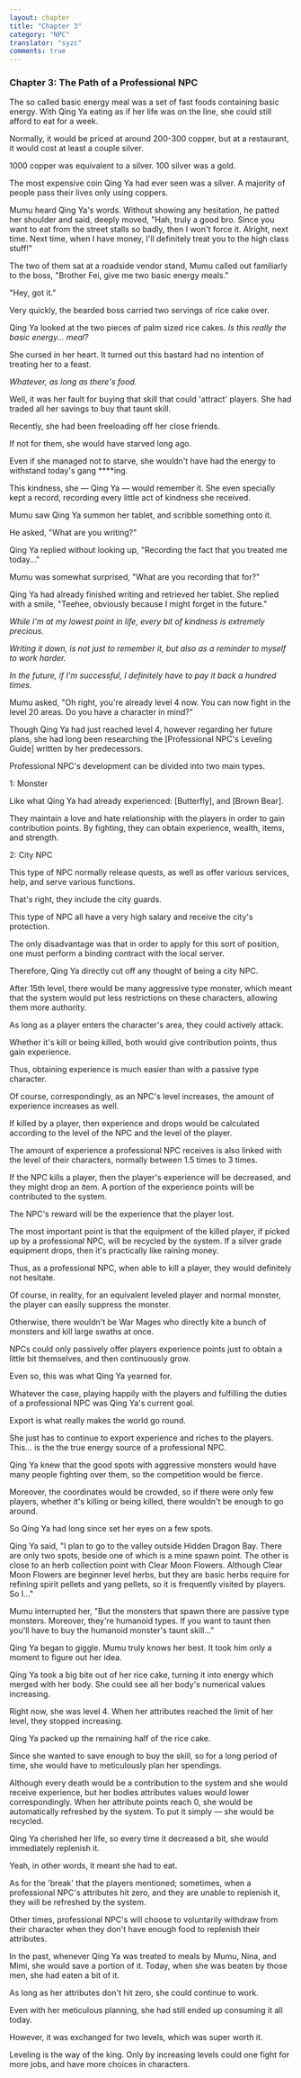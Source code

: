 ```yaml
---
layout: chapter
title: "Chapter 3"
category: "NPC"
translator: "syzc"
comments: true
---
```


### Chapter 3: The Path of a Professional NPC

The so called basic energy meal was a set of fast foods containing basic energy. With Qing Ya eating as if her life was on the line, she could still afford to eat for a week.

Normally, it would be priced at around 200-300 copper, but at a restaurant, it would cost at least a couple silver.

1000 copper was equivalent to a silver. 100 silver was a gold.

The most expensive coin Qing Ya had ever seen was a silver. A majority of people pass their lives only using coppers.

Mumu heard Qing Ya's words. Without showing any hesitation, he patted her shoulder and said, deeply moved, "Hah, truly a good bro. Since you want to eat from the street stalls so badly, then I won't force it. Alright, next time. Next time, when I have money, I'll definitely treat you to the high class stuff!"

The two of them sat at a roadside vendor stand, Mumu called out familiarly to the boss, "Brother Fei, give me two basic energy meals."

"Hey, got it."

Very quickly, the bearded boss carried two servings of rice cake over.

Qing Ya looked at the two pieces of palm sized rice cakes. *Is this really the basic energy... meal?*

She cursed in her heart. It turned out this bastard had no intention of treating her to a feast.

*Whatever, as long as there's food.*

Well, it was her fault for buying that skill that could 'attract' players. She had traded all her savings to buy that taunt skill.

Recently, she had been freeloading off her close friends.

If not for them, she would have starved long ago.

Even if she managed not to starve, she wouldn't have had the energy to withstand today's gang \*\*\*\*ing.

This kindness, she — Qing Ya — would remember it. She even specially kept a record, recording every little act of kindness she received.

Mumu saw Qing Ya summon her tablet, and scribble something onto it.

He asked, "What are you writing?"

Qing Ya replied without looking up, "Recording the fact that you treated me today..."

Mumu was somewhat surprised, "What are you recording that for?"

Qing Ya had already finished writing and retrieved her tablet. She replied with a smile, "Teehee, obviously because I might forget in the future."

*While I'm at my lowest point in life, every bit of kindness is extremely precious.*

*Writing it down, is not just to remember it, but also as a reminder to myself to work harder.*

*In the future, if I'm successful, I definitely have to pay it back a hundred times.*

Mumu asked, "Oh right, you're already level 4 now. You can now fight in the level 20 areas. Do you have a character in mind?"

Though Qing Ya had just reached level 4, however regarding her future plans, she had long been researching the [Professional NPC's Leveling Guide] written by her predecessors.

Professional NPC's development can be divided into two main types.

1: Monster

Like what Qing Ya had already experienced: [Butterfly], and [Brown Bear].

They maintain a love and hate relationship with the players in order to gain contribution points. By fighting, they can obtain experience, wealth, items, and strength.

2: City NPC

This type of NPC normally release quests, as well as offer various services, help, and serve various functions.

That's right, they include the city guards.

This type of NPC all have a very high salary and receive the city's protection.

The only disadvantage was that in order to apply for this sort of position, one must perform a binding contract with the local server.

Therefore, Qing Ya directly cut off any thought of being a city NPC.

After 15th level, there would be many aggressive type monster, which meant that the system would put less restrictions on these characters, allowing them more authority. 

As long as a player enters the character's area, they could actively attack.

Whether it's kill or being killed, both would give contribution points, thus gain experience.

Thus, obtaining experience is much easier than with a passive type character.

Of course, correspondingly, as an NPC's level increases, the amount of experience increases as well.

If killed by a player, then experience and drops would be calculated according to the level of the NPC and the level of the player.

The amount of experience a professional NPC receives is also linked with the level of their characters, normally between 1.5 times to 3 times.

If the NPC kills a player, then the player's experience will be decreased, and they might drop an item. A portion of the experience points will be contributed to the system.

The NPC's reward will be the experience that the player lost.

The most important point is that the equipment of the killed player, if picked up by a professional NPC, will be recycled by the system. If a silver grade equipment drops, then it's practically like raining money.

Thus, as a professional NPC, when able to kill a player, they would definitely not hesitate.

Of course, in reality, for an equivalent leveled player and normal monster, the player can easily suppress the monster.

Otherwise, there wouldn't be War Mages who directly kite a bunch of monsters and kill large swaths at once.

NPCs could only passively offer players experience points just to obtain a little bit themselves, and then continuously grow.

Even so, this was what Qing Ya yearned for.

Whatever the case, playing happily with the players and fulfilling the duties of a professional NPC was Qing Ya's current goal.

Export is what really makes the world go round.

She just has to continue to export experience and riches to the players. This... is the the true energy source of a professional NPC.

Qing Ya knew that the good spots with aggressive monsters would have many people fighting over them, so the competition would be fierce.

Moreover, the coordinates would be crowded, so if there were only few players, whether it's killing or being killed, there wouldn't be enough to go around.

So Qing Ya had long since set her eyes on a few spots.

Qing Ya said, "I plan to go to the valley outside Hidden Dragon Bay. There are only two spots, beside one of which is a mine spawn point. The other is close to an herb collection point with Clear Moon Flowers. Although Clear Moon Flowers are beginner level herbs, but they are basic herbs require for refining spirit pellets and yang pellets, so it is frequently visited by players. So I..."

Mumu interrupted her, "But the monsters that spawn there are passive type monsters. Moreover, they're humanoid types. If you want to taunt then you'll have to buy the humanoid monster's taunt skill..."

Qing Ya began to giggle. Mumu truly knows her best. It took him only a moment to figure out her idea.

Qing Ya took a big bite out of her rice cake, turning it into energy which merged with her body. She could see all her body's numerical values increasing.

Right now, she was level 4. When her attributes reached the limit of her level, they stopped increasing.

Qing Ya packed up the remaining half of the rice cake.

Since she wanted to save enough to buy the skill, so for a long period of time, she would have to meticulously plan her spendings.

Although every death would be a contribution to the system and she would receive experience, but her bodies attributes values would lower correspondingly. When her attribute points reach 0, she would be automatically refreshed by the system. To put it simply — she would be recycled.

Qing Ya cherished her life, so every time it decreased a bit, she would immediately replenish it.

Yeah, in other words, it meant she had to eat.

As for the 'break' that the players mentioned; sometimes, when a professional NPC's attributes hit zero, and they are unable to replenish it, they will be refreshed by the system.

Other times, professional NPC's will choose to voluntarily withdraw from their character when they don't have enough food to replenish their attributes.

In the past, whenever Qing Ya was treated to meals by Mumu, Nina, and Mimi, she would save a portion of it. Today, when she was beaten by those men, she had eaten a bit of it.

As long as her attributes don't hit zero, she could continue to work.

Even with her meticulous planning, she had still ended up consuming it all today.

However, it was exchanged for two levels, which was super worth it.

Leveling is the way of the king. Only by increasing levels could one fight for more jobs, and have more choices in characters.
